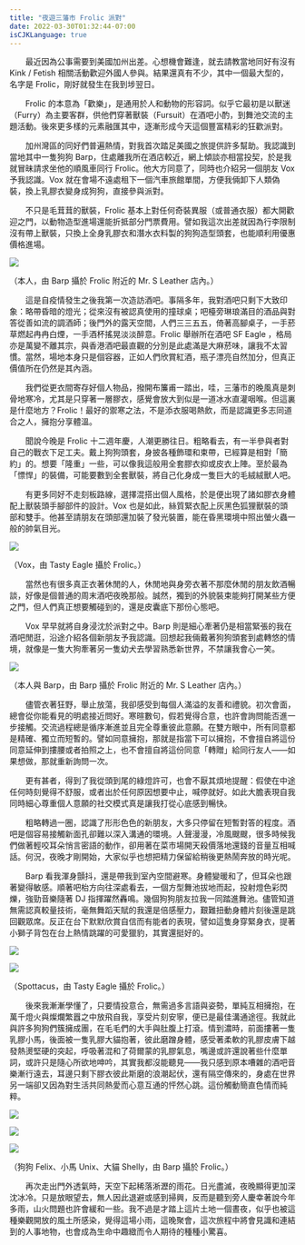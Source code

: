 ```yaml
---
title: "夜遊三藩市 Frolic 派對"
date: 2022-03-30T01:32:44-07:00
isCJKLanguage: true
---
```


　　最近因為公事需要到美國加州出差。心想機會難逢，就去請教當地同好有沒有 Kink / Fetish 相關活動歡迎外國人參與。結果還真有不少，其中一個最大型的，名字是 Frolic，剛好就發生在我到埗翌日。

　　Frolic 的本意為「歡樂」，是通用於人和動物的形容詞。似乎它最初是以獸迷（Furry）為主要客群，供他們穿著獸裝（Fursuit）在酒吧小酌，到舞池交流的主題活動。後來更多樣的元素融匯其中，逐漸形成今天這個豐富精彩的狂歡派對。

　　加州灣區的同好們普遍熱情，對我首次踏足美國之旅提供許多幫助。我認識到當地其中一隻狗狗 Barp，住處離我所在酒店較近，網上傾談亦相當投契，於是我就冒昧請求坐他的順風車同行 Frolic。他大方同意了，同時也介紹另一個朋友 Vox予我認識。Vox 就在會場不遠處租下一個汽車旅館單間，方便我倆卸下人類偽裝，換上乳膠衣變身成狗狗，直接參與派對。

　　不只是毛茸茸的獸裝，Frolic 基本上對任何奇裝異服（或普通衣服）都大開歡迎之門，以動物造型進場還能折抵部分門票費用。譬如我這次出差就因為行李限制沒有帶上獸裝，只換上全身乳膠衣和潛水衣料製的狗狗造型頭套，也能順利用優惠價格進場。

![](https://i.imgur.com/yAMdGnU.jpg)

（本人，由 Barp 攝於 Frolic 附近的 Mr. S Leather 店內。）

　　這是自疫情發生之後我第一次造訪酒吧。事隔多年，我對酒吧只剩下大致印象：略帶昏暗的燈光；從來沒有被認真使用的撞球桌；吧檯旁琳琅滿目的酒品與對答從善如流的調酒師；後門外的露天空間，人們三三五五，倚著高腳桌子，一手菸草燃起冉冉白煙，一手酒杯搖晃淡淡醉意。Frolic 舉辦所在酒吧 SF Eagle ，格局亦是萬變不離其宗，與香港酒吧最直觀的分別是此處滿是大麻菸味，讓我不太習慣。當然，場地本身只是個容器，正如人們欣賞紅酒，瓶子漂亮自然加分，但真正價值所在仍然是其內涵。

　　我們從更衣間寄存好個人物品，撥開布簾甫一踏出，哇，三藩市的晚風真是刺骨地寒冷，尤其是只穿著一層膠衣，感覺會放大到似是一道冰水直灌咽喉。但這裏是什麼地方？Frolic！最好的禦寒之法，不是添衣服喝熱飲，而是認識更多志同道合之人，擁抱分享體溫。

　　聞說今晚是 Frolic 十二週年慶，人潮更勝往日。粗略看去，有一半參與者對自己的戰衣下足工夫。戴上狗狗頭套，身披各種飾環和束帶，已經算是相對「簡約」的。想要「隆重」一些，可以像我這般用全套膠衣抑或皮衣上陣。至於最為「慓悍」的裝備，可能要數到全套獸裝，將自己化身成一隻巨大的毛絨絨獸人吧。

　　有更多同好不走刻板路線，選擇混搭出個人風格，於是便出現了諸如膠衣身體配上獸裝頭手腳部件的設計。Vox 也是如此，絲質緊衣配上灰黑色狐狸獸裝的頭部和雙手。他甚至請朋友在頭部還加裝了發光裝置，能在昏黑環境中照出螢火蟲一般的帥氣目光。

![](https://i.imgur.com/tcKOdSN.jpg)

（Vox，由 Tasty Eagle 攝於 Frolic。）

　　當然也有很多真正衣著休閒的人，休閒地與身旁衣著不那麼休閒的朋友飲酒暢談，好像是個普通的周末酒吧夜晚那般。誠然，獨到的外貌裝束能夠打開某些方便之門，但人們真正想要觸碰到的，還是皮囊底下那份心態吧。

　　Vox 早早就將自身浸沈於派對之中。Barp 則是細心牽著仍是相當緊張的我在酒吧閒逛，沿途介紹各個新朋友予我認識。回想起我倆戴著狗狗頭套到處轉悠的情境，就像是一隻大狗牽著另一隻幼犬去學習熟悉新世界，不禁讓我會心一笑。

![](https://i.imgur.com/uV5VMhq.jpg)

（本人與 Barp，由 Barp 攝於 Frolic 附近的 Mr. S Leather 店內。）

　　儘管衣著狂野，舉止放蕩，我卻感受到每個人滿溢的友善和禮貌。初次會面，總會從你能看見的明處接近問好。寒暄數句，假若覺得合意，也許會詢問能否進一步接觸。交流過程總是循序漸進並且完全尊重彼此意願。在雙方眼中，所有同意都是精確、獨立而短暫的。譬如同意擁抱，那就是指當下可以擁抱，不會擅自將這份同意延伸到摟腰或者拍照之上，也不會擅自將這份同意「轉贈」給同行友人——如果想做，那就重新詢問一次。

　　更有甚者，得到了我從頭到尾的綠燈許可，也會不厭其煩地提醒：假使在中途任何時刻覺得不舒服，或者出於任何原因想要中止，喊停就好。如此大膽表現自我同時細心尊重個人意願的社交模式真是讓我打從心底感到暢快。

　　粗略轉過一圈，認識了形形色色的新朋友，大多只停留在短暫對答的程度。酒吧是個容易接觸新面孔卻難以深入溝通的環境。人聲漫漫，冷風颼颼，很多時候我們做著輕咬耳朵悄言密語的動作，卻用著在菜市場開天殺價落地還錢的音量互相喊話。何況，夜晚才剛開始，大家似乎也想把精力保留給稍後更熱鬧奔放的時光呢。

　　Barp 看我渾身顫抖，還是帶我到室內空間避寒。身體變暖和了，但耳朵也跟著變得敏感。順著吧枱方向往深處看去，一個方型舞池拔地而起，投射燈色彩閃爍，強勁音樂隨著 DJ 指揮躍然轟鳴。幾個狗狗朋友拉我一同踏進舞池。儘管知道無需認真較量技術，毫無舞蹈天賦的我還是倍感壓力，艱難扭動身體片刻後還是跳回觀眾席。反正在台下默默欣賞自信而有能者的表現，譬如這隻身穿緊身衣，提著小獅子背包在台上熱情跳躍的可愛獵豹，其實還挺好的。

![](https://i.imgur.com/aAbEGEc.jpg)

![](https://i.imgur.com/Ay2Edrn.jpg)

（Spottacus，由 Tasty Eagle 攝於 Frolic。）

　　後來我漸漸學懂了，只要情投意合，無需過多言語與姿勢，單純互相擁抱，在萬千燈火與燦爛繁囂之中放飛自我，享受片刻安寧，便已是最佳溝通途徑。我就此與許多狗狗們簇擁成團，在毛毛們的大手與肚腹上打滾。情到濃時，前面摟著一隻乳膠小馬，後面被一隻乳膠大貓抱著，彼此磨蹭身體，感受著柔軟的乳膠皮膚下越發熱燙堅硬的突起，呼吸著混和了荷爾蒙的乳膠氣息，嘴邊或許還說著些什麼單詞，或許只是隨心所欲地呻吟，其實我都沒能聽見——我只感到原本嘈雜的酒吧音樂漸行遠去，耳邊只剩下膠衣彼此斯磨的浪潮起伏，還有隔空傳來的，身處在世界另一端卻又因為對生活共同熱愛而心意互通的怦然心跳。這份觸動簡直色情而純粹。

![](https://i.imgur.com/yvxAHLU.jpg)

![](https://i.imgur.com/Ep856Oe.jpg)

![](https://i.imgur.com/ixL0Sec.jpg)

（狗狗 Felix、小馬 Unix、大貓 Shelly，由 Barp 攝於 Frolic。）

　　再次走出門外透氣時，天空下起稀落淅瀝的雨花。日光盡滅，夜晚顯得更加深沈冰冷。只是放眼望去，無人因此退避或感到掃興，反而是聽到旁人慶幸著說今年多雨，山火問題也許會緩和一些。我不過是才踏上這片土地一個晝夜，似乎也被這種樂觀開放的風土所感染，覺得這場小雨，這晚聚會，這次旅程中將會見識和連結到的人事地物，也會成為生命中趣緻而令人期待的種種小驚喜。
